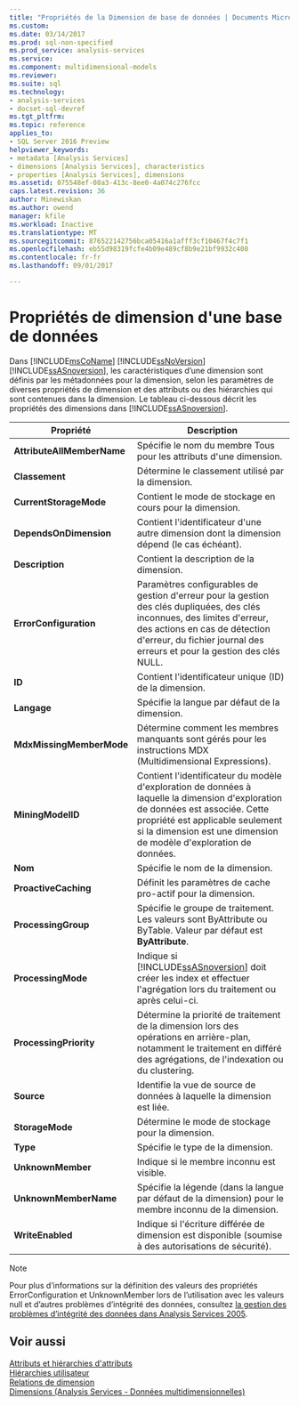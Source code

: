 ```yaml
---
title: "Propriétés de la Dimension de base de données | Documents Microsoft"
ms.custom: 
ms.date: 03/14/2017
ms.prod: sql-non-specified
ms.prod_service: analysis-services
ms.service: 
ms.component: multidimensional-models
ms.reviewer: 
ms.suite: sql
ms.technology:
- analysis-services
- docset-sql-devref
ms.tgt_pltfrm: 
ms.topic: reference
applies_to:
- SQL Server 2016 Preview
helpviewer_keywords:
- metadata [Analysis Services]
- dimensions [Analysis Services], characteristics
- properties [Analysis Services], dimensions
ms.assetid: 075548ef-08a3-413c-8ee0-4a074c276fcc
caps.latest.revision: 36
author: Minewiskan
ms.author: owend
manager: kfile
ms.workload: Inactive
ms.translationtype: MT
ms.sourcegitcommit: 876522142756bca05416a1afff3cf10467f4c7f1
ms.openlocfilehash: eb55d98319fcfe4b09e489cf8b9e21bf9932c408
ms.contentlocale: fr-fr
ms.lasthandoff: 09/01/2017

---
```

# <a name="database-dimension-properties"></a>Propriétés de dimension d'une base de données
  Dans [!INCLUDE[msCoName](../../includes/msconame-md.md)] [!INCLUDE[ssNoVersion](../../includes/ssnoversion-md.md)] [!INCLUDE[ssASnoversion](../../includes/ssasnoversion-md.md)], les caractéristiques d’une dimension sont définis par les métadonnées pour la dimension, selon les paramètres de diverses propriétés de dimension et des attributs ou des hiérarchies qui sont contenues dans la dimension. Le tableau ci-dessous décrit les propriétés des dimensions dans [!INCLUDE[ssASnoversion](../../includes/ssasnoversion-md.md)].  
  
|Propriété| Description|  
|--------------|-----------------|  
|**AttributeAllMemberName**|Spécifie le nom du membre Tous pour les attributs d'une dimension.|  
|**Classement**|Détermine le classement utilisé par la dimension.|  
|**CurrentStorageMode**|Contient le mode de stockage en cours pour la dimension.|  
|**DependsOnDimension**|Contient l'identificateur d'une autre dimension dont la dimension dépend (le cas échéant).|  
|**Description**|Contient la description de la dimension.|  
|**ErrorConfiguration**|Paramètres configurables de gestion d'erreur pour la gestion des clés dupliquées, des clés inconnues, des limites d'erreur, des actions en cas de détection d'erreur, du fichier journal des erreurs et pour la gestion des clés NULL.|  
|**ID**|Contient l'identificateur unique (ID) de la dimension.|  
|**Langage**|Spécifie la langue par défaut de la dimension.|  
|**MdxMissingMemberMode**|Détermine comment les membres manquants sont gérés pour les instructions MDX (Multidimensional Expressions).|  
|**MiningModelID**|Contient l'identificateur du modèle d'exploration de données à laquelle la dimension d'exploration de données est associée. Cette propriété est applicable seulement si la dimension est une dimension de modèle d'exploration de données.|  
|**Nom**|Spécifie le nom de la dimension.|  
|**ProactiveCaching**|Définit les paramètres de cache pro-actif pour la dimension.|  
|**ProcessingGroup**|Spécifie le groupe de traitement. Les valeurs sont ByAttribute ou ByTable. Valeur par défaut est **ByAttribute**.|  
|**ProcessingMode**|Indique si [!INCLUDE[ssASnoversion](../../includes/ssasnoversion-md.md)] doit créer les index et effectuer l'agrégation lors du traitement ou après celui-ci.|  
|**ProcessingPriority**|Détermine la priorité de traitement de la dimension lors des opérations en arrière-plan, notamment le traitement en différé des agrégations, de l'indexation ou du clustering.|  
|**Source**|Identifie la vue de source de données à laquelle la dimension est liée.|  
|**StorageMode**|Détermine le mode de stockage pour la dimension.|  
|**Type**|Spécifie le type de la dimension.|  
|**UnknownMember**|Indique si le membre inconnu est visible.|  
|**UnknownMemberName**|Spécifie la légende (dans la langue par défaut de la dimension) pour le membre inconnu de la dimension.|  
|**WriteEnabled**|Indique si l'écriture différée de dimension est disponible (soumise à des autorisations de sécurité).|  
  
> [!NOTE]  
>  Pour plus d’informations sur la définition des valeurs des propriétés ErrorConfiguration et UnknownMember lors de l’utilisation avec les valeurs null et d’autres problèmes d’intégrité des données, consultez [la gestion des problèmes d’intégrité des données dans Analysis Services 2005](http://go.microsoft.com/fwlink/?LinkId=81891).  
  
## <a name="see-also"></a>Voir aussi  
 [Attributs et hiérarchies d'attributs](../../analysis-services/multidimensional-models-olap-logical-dimension-objects/attributes-and-attribute-hierarchies.md)   
 [Hiérarchies utilisateur](../../analysis-services/multidimensional-models-olap-logical-dimension-objects/user-hierarchies.md)   
 [Relations de dimension](../../analysis-services/multidimensional-models-olap-logical-cube-objects/dimension-relationships.md)   
 [Dimensions &#40;Analysis Services - Données multidimensionnelles&#41;](../../analysis-services/multidimensional-models-olap-logical-dimension-objects/dimensions-analysis-services-multidimensional-data.md)  
  
  

